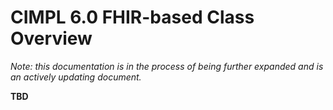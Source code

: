 # CIMPL 6.0 FHIR-based Class Overview

_Note: this documentation is in the process of being further expanded and is an actively updating document._

**TBD**